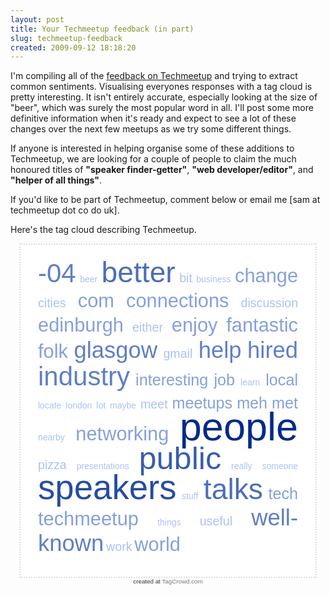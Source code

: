```yaml
---
layout: post
title: Your Techmeetup feedback (in part)
slug: techmeetup-feedback
created: 2009-09-12 18:18:20
---
```


I'm compiling all of the <a href="http://techmeetup.wufoo.com/forms/make-techmeetup-better">feedback on Techmeetup</a> and trying to extract common sentiments. Visualising everyones responses with a tag cloud is pretty interesting. It isn't entirely accurate, especially looking at the size of "beer", which was surely the most popular word in all. I'll post some more definitive information when it's ready and expect to see a lot of these changes over the next few meetups as we try some different things.

If anyone is interested in helping organise some of these additions to Techmeetup, we are looking for a couple of people to claim the much honoured titles of  <strong>"speaker finder-getter"</strong>, <strong>"web developer/editor"</strong>, and <strong>"helper of all things"</strong>.

If you'd like to be part of Techmeetup, comment below or email me [sam at techmeetup dot co do uk].

Here's the tag cloud describing Techmeetup.
<!--
begin tag cloud : generated by TagCrowd.com
Feel free to modify as long as you keep this notice.

This code and its rendered image are released under the Creative Commons Attribution-Noncommercial 3.0 Unported License.
http://creativecommons.org/licenses/by-nc/3.0/

For commercial use licensing, visit http://tagcrowd.com/licensing.html
-->

<style type="text/css"> <!-- #htmltagcloud{ font-family:'lucida grande',trebuchet,'trebuchet ms',verdana,arial,helvetica,sans-serif; line-height:2.4em; word-spacing:normal; letter-spacing:normal; text-decoration:none; text-transform:none; text-align:justify; text-indent:0ex; background-color:#fff; margin:1em 1em 0em 1em; border:2px dotted #ddd; padding:2em}#htmltagcloud a:link{text-decoration:none}#htmltagcloud a:visited{text-decoration:none}#htmltagcloud a:hover{text-decoration:none;color:white;background-color:#05f}#htmltagcloud a:active{text-decoration:none;color:white;background-color:#03d}span.tagcloud0{font-size:1.0em;padding:0em;color:#ACC1F3;z-index:10;position:relative}span.tagcloud0 a{text-decoration:none; color:#ACC1F3}span.tagcloud1{font-size:1.4em;padding:0em;color:#ACC1F3;z-index:9;position:relative}span.tagcloud1 a{text-decoration:none;color:#ACC1F3}span.tagcloud2{font-size:1.8em;padding:0em;color:#86A0DC;z-index:8;position:relative}span.tagcloud2 a{text-decoration:none;color:#86A0DC}span.tagcloud3{font-size:2.2em;padding:0em;color:#86A0DC;z-index:7;position:relative}span.tagcloud3 a{text-decoration:none;color:#86A0DC}span.tagcloud4{font-size:2.6em;padding:0em;color:#607EC5;z-index:6;position:relative}span.tagcloud4 a{text-decoration:none;color:#607EC5}span.tagcloud5{font-size:3.0em;padding:0em;color:#607EC5;z-index:5;position:relative}span.tagcloud5 a{text-decoration:none;color:#607EC5}span.tagcloud6{font-size:3.3em;padding:0em;color:#4C6DB9;z-index:4;position:relative}span.tagcloud6 a{text-decoration:none;color:#4C6DB9}span.tagcloud7{font-size:3.6em;padding:0em;color:#395CAE;z-index:3;position:relative}span.tagcloud7 a{text-decoration:none;color:#395CAE}span.tagcloud8{font-size:3.9em;padding:0em;color:#264CA2;z-index:2;position:relative}span.tagcloud8 a{text-decoration:none;color:#264CA2}span.tagcloud9{font-size:4.2em;padding:0em;color:#133B97;z-index:1;position:relative}span.tagcloud9 a{text-decoration:none;color:#133B97}span.tagcloud10{font-size:4.5em;padding:0em;color:#002A8B;z-index:0;position:relative}span.tagcloud10 a{text-decoration:none;color:#002A8B}span.freq{font-size:10pt !important;color:#bbb}#credit{text-align:center; font-size:0.7em; color:#333; margin-bottom:0.6em; font-family:'lucida grande',trebuchet,'trebuchet ms',verdana,arial,helvetica,sans-serif;}#credit a:link{color:#777; text-decoration:none;}#credit a:visited{color:#777; text-decoration:none;}#credit a:hover{text-decoration:none; color:white; background-color:#05f;}#credit a:active{text-decoration:underline;}// --> </style>  <div id="htmltagcloud"> <span id="0" class="tagcloud5"><a href="#tagcloud">-04</a></span> <span id="1" class="tagcloud0"><a href="#tagcloud">beer</a></span> <span id="2" class="tagcloud6"><a href="#tagcloud">better</a></span> <span id="3" class="tagcloud1"><a href="#tagcloud">bit</a></span> <span id="4" class="tagcloud0"><a href="#tagcloud">business</a></span> <span id="5" class="tagcloud3"><a href="#tagcloud">change</a></span> <span id="6" class="tagcloud1"><a href="#tagcloud">cities</a></span> <span id="7" class="tagcloud3"><a href="#tagcloud">com</a></span> <span id="8" class="tagcloud3"><a href="#tagcloud">connections</a></span> <span id="9" class="tagcloud1"><a href="#tagcloud">discussion</a></span> <span id="10" class="tagcloud3"><a href="#tagcloud">edinburgh</a></span> <span id="11" class="tagcloud1"><a href="#tagcloud">either</a></span> <span id="12" class="tagcloud3"><a href="#tagcloud">enjoy</a></span> <span id="13" class="tagcloud3"><a href="#tagcloud">fantastic</a></span> <span id="14" class="tagcloud3"><a href="#tagcloud">folk</a></span> <span id="15" class="tagcloud4"><a href="#tagcloud">glasgow</a></span> <span id="16" class="tagcloud1"><a href="#tagcloud">gmail</a></span> <span id="17" class="tagcloud4"><a href="#tagcloud">help</a></span> <span id="18" class="tagcloud4"><a href="#tagcloud">hired</a></span> <span id="19" class="tagcloud5"><a href="#tagcloud">industry</a></span> <span id="20" class="tagcloud2"><a href="#tagcloud">interesting</a></span> <span id="21" class="tagcloud2"><a href="#tagcloud">job</a></span> <span id="22" class="tagcloud0"><a href="#tagcloud">learn</a></span> <span id="23" class="tagcloud2"><a href="#tagcloud">local</a></span> <span id="24" class="tagcloud0"><a href="#tagcloud">locate</a></span> <span id="25" class="tagcloud0"><a href="#tagcloud">london</a></span> <span id="26" class="tagcloud0"><a href="#tagcloud">lot</a></span> <span id="27" class="tagcloud0"><a href="#tagcloud">maybe</a></span> <span id="28" class="tagcloud1"><a href="#tagcloud">meet</a></span> <span id="29" class="tagcloud2"><a href="#tagcloud">meetups</a></span> <span id="30" class="tagcloud2"><a href="#tagcloud">meh</a></span> <span id="31" class="tagcloud2"><a href="#tagcloud">met</a></span> <span id="32" class="tagcloud0"><a href="#tagcloud">nearby</a></span> <span id="33" class="tagcloud3"><a href="#tagcloud">networking</a></span> <span id="34" class="tagcloud10"><a href="#tagcloud">people</a></span> <span id="35" class="tagcloud1"><a href="#tagcloud">pizza</a></span> <span id="36" class="tagcloud0"><a href="#tagcloud">presentations</a></span> <span id="37" class="tagcloud7"><a href="#tagcloud">public</a></span> <span id="38" class="tagcloud0"><a href="#tagcloud">really</a></span> <span id="39" class="tagcloud0"><a href="#tagcloud">someone</a></span> <span id="40" class="tagcloud8"><a href="#tagcloud">speakers</a></span> <span id="41" class="tagcloud0"><a href="#tagcloud">stuff</a></span> <span id="42" class="tagcloud6"><a href="#tagcloud">talks</a></span> <span id="43" class="tagcloud2"><a href="#tagcloud">tech</a></span> <span id="44" class="tagcloud3"><a href="#tagcloud">techmeetup</a></span> <span id="45" class="tagcloud0"><a href="#tagcloud">things</a></span> <span id="46" class="tagcloud1"><a href="#tagcloud">useful</a></span> <span id="47" class="tagcloud4"><a href="#tagcloud">well-known</a></span> <span id="48" class="tagcloud1"><a href="#tagcloud">work</a></span> <span id="49" class="tagcloud3"><a href="#tagcloud">world</a></span> </div><div id="credit">created at <a href="http://tagcrowd.com">TagCrowd.com</a></div>

<!-- end tag cloud : generated by TagCrowd.com : please keep this notice -->
